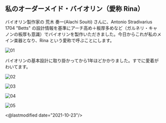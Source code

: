 ## 私のオーダーメイド・バイオリン（愛称 Rina）

バイオリン製作家の 荒木 奏一(Alachi Souiti) さんに、Antonio Stradivarius 1704 "Betts" の設計情報を基準にアーチ高め＋板厚多めなど（ガルネリ・キャノンの板厚も意識）でバイオリンを製作いただきました。今日からこれが私のメイン楽器となり、Rina という愛称で呼ぶことにします。

![01](http://www.igapyon.jp/igapyon/diary/images/2019/20190315a.png)

バイオリンの基本設計に取り掛かってから1年ほどかかりました。すでに愛着がわいてます。

![02](http://www.igapyon.jp/igapyon/diary/images/2019/20190315b.png)

![03](http://www.igapyon.jp/igapyon/diary/images/2019/20190315c.png)

![04](http://www.igapyon.jp/igapyon/diary/images/2019/20190315d.png)

![05](http://www.igapyon.jp/igapyon/diary/images/2019/20190315e.png)


<@lastmodified date="2021-10-23"/>
